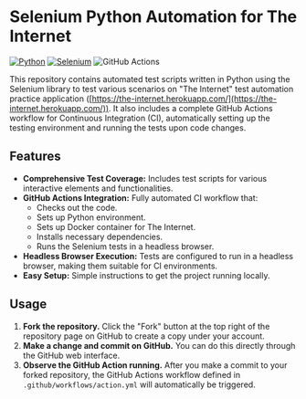 # Selenium Python Automation for The Internet

[![Python](https://img.shields.io/badge/Python-3.8+-blue.svg)](https://www.python.org/)
[![Selenium](https://img.shields.io/badge/Selenium-4.x-orange.svg)](https://www.selenium.dev/)
![GitHub Actions](https://img.shields.io/badge/GitHub%20Actions-Enabled-brightgreen.svg)

This repository contains automated test scripts written in Python using the Selenium library to test various scenarios on "The Internet" test automation practice application ([https://the-internet.herokuapp.com/](https://the-internet.herokuapp.com/)). It also includes a complete GitHub Actions workflow for Continuous Integration (CI), automatically setting up the testing environment and running the tests upon code changes.

## Features

- **Comprehensive Test Coverage:** Includes test scripts for various interactive elements and functionalities.
- **GitHub Actions Integration:** Fully automated CI workflow that:
    - Checks out the code.
    - Sets up Python environment.
    - Sets up Docker container for The Internet.
    - Installs necessary dependencies.
    - Runs the Selenium tests in a headless browser.
- **Headless Browser Execution:** Tests are configured to run in a headless browser, making them suitable for CI environments.
- **Easy Setup:** Simple instructions to get the project running locally.

## Usage

1. **Fork the repository.** Click the "Fork" button at the top right of the repository page on GitHub to create a copy under your account.
2. **Make a change and commit on GitHub.** You can do this directly through the GitHub web interface.
3. **Observe the GitHub Action running.** After you make a commit to your forked repository, the GitHub Actions workflow defined in `.github/workflows/action.yml` will automatically be triggered.
